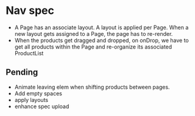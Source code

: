 # Nav spec

  * A Page has an associate layout. A layout is applied per Page. When a new layout gets assigned to a Page, the page has to re-render.
  * When the products get dragged and dropped, on onDrop, we have to get all products within the Page and re-organize its associated ProductList

## Pending

  * Animate leaving elem when shifting products between pages.
  * Add empty spaces
  * apply layouts
  * enhance spec upload
